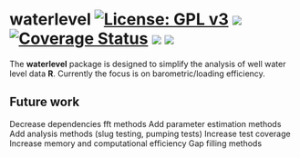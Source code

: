 
waterlevel [![License: GPL v3](https://img.shields.io/badge/License-GPLv3-blue.svg)](https://www.gnu.org/licenses/gpl-3.0) [![](https://travis-ci.org/jkennel/waterlevel.svg?branch=master)](https://travis-ci.org/jkennel/waterlevel) [![Coverage Status](https://img.shields.io/codecov/c/github/jkennel/waterlevel/master.svg)](https://codecov.io/github/jkennel/waterlevel?branch=master) [![](https://www.r-pkg.org/badges/version/waterlevel?color=green)](https://cran.r-project.org/package=waterlevel) [![](http://cranlogs.r-pkg.org/badges/grand-total/waterlevel?color=green)](https://cran.r-project.org/package=waterlevel)
==========================================================================================================================================================================================================================================================================================================================================================================================================================================================================================================================================================================================================================================

The **waterlevel** package is designed to simplify the analysis of well water level data **R**. Currently the focus is on barometric/loading efficiency.

Future work
-----------

Decrease dependencies fft methods Add parameter estimation methods Add analysis methods (slug testing, pumping tests) Increase test coverage Increase memory and computational efficiency Gap filling methods
